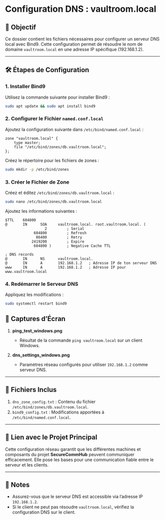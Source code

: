 # Configuration DNS : vaultroom.local  

## 🎯 Objectif  
Ce dossier contient les fichiers nécessaires pour configurer un serveur DNS local avec Bind9. Cette configuration permet de résoudre le nom de domaine `vaultroom.local` en une adresse IP spécifique (192.168.1.2).  

---

## 🛠️ Étapes de Configuration  

### 1. Installer Bind9  
Utilisez la commande suivante pour installer Bind9 :  
```bash
sudo apt update && sudo apt install bind9
```

### 2. Configurer le Fichier `named.conf.local`  
Ajoutez la configuration suivante dans `/etc/bind/named.conf.local` :  
```plaintext
zone "vaultroom.local" {
    type master;
    file "/etc/bind/zones/db.vaultroom.local";
};
```
Créez le répertoire pour les fichiers de zones :  
```bash
sudo mkdir -p /etc/bind/zones
```

### 3. Créer le Fichier de Zone  
Créez et éditez `/etc/bind/zones/db.vaultroom.local` :  
```bash
sudo nano /etc/bind/zones/db.vaultroom.local
```
Ajoutez les informations suivantes :  
```plaintext
$TTL    604800
@       IN      SOA     vaultroom.local. root.vaultroom.local. (
                  2         ; Serial
             604800         ; Refresh
              86400         ; Retry
            2419200         ; Expire
             604800 )       ; Negative Cache TTL

; DNS records
@       IN      NS      vaultroom.local.
@       IN      A       192.168.1.2   ; Adresse IP de ton serveur DNS
www     IN      A       192.168.1.2   ; Adresse IP pour www.vaultroom.local

```

### 4. Redémarrer le Serveur DNS  
Appliquez les modifications :  
```bash
sudo systemctl restart bind9
```


## 📸 Captures d’Écran  

1. **ping_test_windows.png**  
   - Résultat de la commande `ping vaultroom.local` sur un client Windows.  

2. **dns_settings_windows.png**  
   - Paramètres réseau configurés pour utiliser `192.168.1.2` comme serveur DNS.  

---

## 📂 Fichiers Inclus  

1. `dns_zone_config.txt` : Contenu du fichier `/etc/bind/zones/db.vaultroom.local`.  
2. `bind9_config.txt` : Modifications apportées à `/etc/bind/named.conf.local`.
   
---

## 🚀 Lien avec le Projet Principal  

Cette configuration réseau garantit que les différentes machines et composants du projet **SecureCommHub** peuvent communiquer efficacement. Elle pose les bases pour une communication fiable entre le serveur et les clients.  

---


## 📖 Notes  
- Assurez-vous que le serveur DNS est accessible via l’adresse IP `192.168.1.2`.  
- Si le client ne peut pas résoudre `vaultroom.local`, vérifiez la configuration DNS sur le client.

